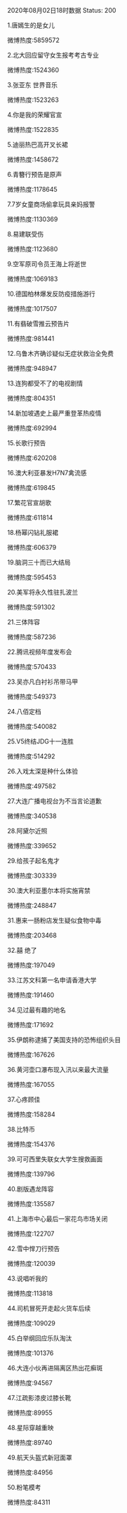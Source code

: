 2020年08月02日18时数据
Status: 200

1.唐嫣生的是女儿

微博热度:5859572

2.北大回应留守女生报考考古专业

微博热度:1524360

3.张亚东 世界音乐

微博热度:1523263

4.你是我的荣耀官宣

微博热度:1522835

5.迪丽热巴高开叉长裙

微博热度:1458672

6.青簪行预告是原声

微博热度:1178645

7.7岁女童商场偷拿玩具亲妈报警

微博热度:1130369

8.易建联受伤

微博热度:1123680

9.空军原司令员王海上将逝世

微博热度:1069183

10.德国柏林爆发反防疫措施游行

微博热度:1017507

11.有翡破雪推云预告片

微博热度:981441

12.乌鲁木齐确诊疑似无症状救治全免费

微博热度:948947

13.连狗都受不了的电视剧情

微博热度:804351

14.新加坡遇史上最严重登革热疫情

微博热度:692994

15.长歌行预告

微博热度:620208

16.澳大利亚暴发H7N7禽流感

微博热度:619845

17.繁花官宣胡歌

微博热度:611814

18.杨幂闪钻礼服裙

微博热度:606379

19.脑洞三十而已大结局

微博热度:595453

20.美军将永久性驻扎波兰

微博热度:591302

21.三体阵容

微博热度:587236

22.腾讯视频年度发布会

微博热度:570433

23.吴亦凡白衬衫吊带马甲

微博热度:549373

24.八佰定档

微博热度:540082

25.V5终结JDG十一连胜

微博热度:514292

26.入戏太深是种什么体验

微博热度:497582

27.大连广播电视台为不当言论道歉

微博热度:340538

28.阿黛尔近照

微博热度:339652

29.给孩子起名鬼才

微博热度:303339

30.澳大利亚墨尔本将实施宵禁

微博热度:248847

31.惠来一肠粉店发生疑似食物中毒

微博热度:203468

32.囍 绝了

微博热度:197049

33.江苏文科第一名申请香港大学

微博热度:191460

34.见过最有趣的地名

微博热度:171692

35.伊朗称逮捕了美国支持的恐怖组织头目

微博热度:167626

36.黄河壶口瀑布现入汛以来最大流量

微博热度:167055

37.心疼顾佳

微博热度:158284

38.比特币

微博热度:154376

39.可可西里失联女大学生搜救画面

微博热度:139796

40.剧版遇龙阵容

微博热度:135587

41.上海市中心最后一家花鸟市场关闭

微博热度:122707

42.雪中悍刀行预告

微博热度:120039

43.说唱听我的

微博热度:113818

44.司机冒死开走起火货车后续

微博热度:109029

45.白举纲回应乐队淘汰

微博热度:101376

46.大连小伙再进隔离区热出花癣斑

微博热度:94567

47.江疏影漆皮过膝长靴

微博热度:89955

48.星际穿越重映

微博热度:89740

49.航天头盔式新冠面罩

微博热度:84956

50.粉笔模考

微博热度:84311

